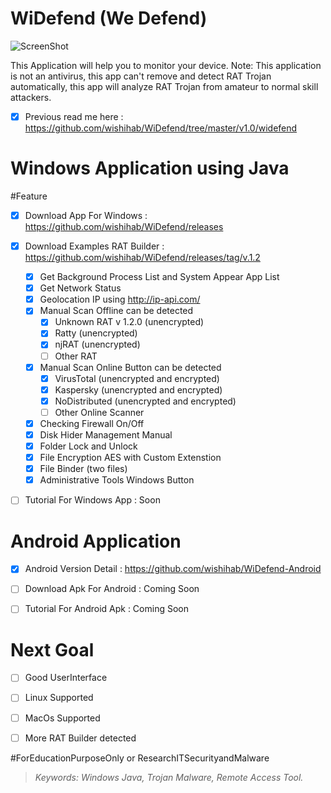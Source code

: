 # WiDefend (We Defend)

![ScreenShot](https://github.com/wishihab/WiDefend/blob/master/newUI_WiDefend.PNG)


This Application will help you to monitor your device.
Note: This application is not an antivirus, this app can't remove and detect RAT Trojan automatically, this app will analyze RAT Trojan from amateur to normal skill attackers.

- [x] Previous read me here : https://github.com/wishihab/WiDefend/tree/master/v1.0/widefend

# Windows Application using Java
#Feature

- [x] Download App For Windows : https://github.com/wishihab/WiDefend/releases
- [x] Download Examples RAT Builder : https://github.com/wishihab/WiDefend/releases/tag/v.1.2

	- [x] Get Background Process List and System Appear App List
	- [x] Get Network Status
	- [x] Geolocation IP using http://ip-api.com/
	- [x] Manual Scan Offline can be detected
		- [x] Unknown RAT v 1.2.0 (unencrypted)
		- [x] Ratty (unencrypted)
		- [x] njRAT (unencrypted)
		- [ ] Other RAT
	- [x] Manual Scan Online Button can be detected
		- [x] VirusTotal (unencrypted and encrypted)
		- [x] Kaspersky (unencrypted and encrypted)
		- [x] NoDistributed (unencrypted and encrypted)
		- [ ] Other Online Scanner
	- [x] Checking Firewall On/Off
	- [x] Disk Hider Management Manual
	- [x] Folder Lock and Unlock
	- [x] File Encryption AES with Custom Extenstion
	- [x] File Binder (two files)
	- [x] Administrative Tools Windows Button
	
- [ ] Tutorial For Windows App : Soon


# Android Application

- [x] Android Version Detail : https://github.com/wishihab/WiDefend-Android
- [ ] Download Apk For Android : Coming Soon
- [ ] Tutorial For Android Apk : Coming Soon



# Next Goal
- [ ] Good UserInterface
- [ ] Linux Supported
- [ ] MacOs Supported
- [ ] More RAT Builder detected


#ForEducationPurposeOnly or ResearchITSecurityandMalware

> *Keywords: Windows Java, Trojan Malware, Remote Access Tool.*
